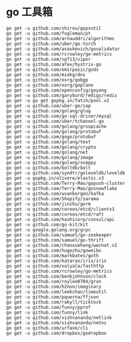 # go 工具箱
    go get -u github.com/shirou/gopsutil
    go get -u github.com/fogleman/pt
    go get -u github.com/arnauddri/algorithms
    go get -u github.com/uber/go-torch
    go get -u github.com/asaskevich/govalidator
    go get -u github.com/rcrowley/go-metrics
    go get -u github.com/spf13/viper
    go get -u github.com/afex/hystrix-go
    go get -u github.com/emirpasic/gods
    go get -u github.com/miekg/dns
    go get -u github.com/osrg/gobgp
    go get -u github.com/osrg/goplane
    go get -u github.com/openconfig/goyang
    go get -u github.com/garyburd/redigo/redis
    go get -u go get gopkg.in/fatih/pool.v2
    go get -u github.com/uber-go/zap
    go get -u github.com/golang/glog
    go get -u github.com/go-sql-driver/mysql
    go get -u github.com/uber/tchannel-go
    go get -u github.com/golang/groupcache
    go get -u github.com/golang/protobuf
    go get -u github.com/gogo/protobuf
    go get -u github.com/golang/text
    go get -u github.com/golang/crypto
    go get -u github.com/golang/net
    go get -u github.com/golang/image
    go get -u github.com/golang/snappy
    go get -u github.com/boltdb/bolt
    go get -u github.com/syndtr/goleveldb/leveldb
    go get -u gopkg.in/olivere/elastic.v3
    go get -u github.com/Terry-Mao/gopush-cluster
    go get -u github.com/Terry-Mao/gosnowflake
    go get -u github.com/wvanbergen/kafka
    go get -u github.com/Shopify/sarama
    go get -u github.com/jinzhu/gorm
    go get -u github.com/coreos/etcd/clientv3
    go get -u github.com/coreos/etcd/raft
    go get -u github.com/hashicorp/consul/api
    go get -u github.com/go-kit/kit
    go get -u google.golang.org/grpc
    go get -u github.com/samuel/go-zookeeper
    go get -u github.com/samuel/go-thrift
    go get -u github.com/chanxuehong/wechat.v2
    go get -u github.com/hugozhu/goweibo
    go get -u github.com/markbates/goth
    go get -u github.com/kataras/iris/iris
    go get -u github.com/valyala/fasthttp
    go get -u github.com/rcrowley/go-metrics
    go get -u github.com/benbjohnson/clock
    go get -u github.com/roylee0704/gron
    go get -u github.com/h2non/imaginary
    go get -u github.com/leekchan/timeutil
    go get -u github.com/pquerna/ffjson
    go get -u github.com/rakyll/ticktock
    go get -u github.com/funny/pprof
    go get -u github.com/funny/link
    go get -u github.com/vishvananda/netlink
    go get -u github.com/vishvananda/netns
    go get -u github.com/urfave/cli
    go get -u github.com/dropbox/godropbox
